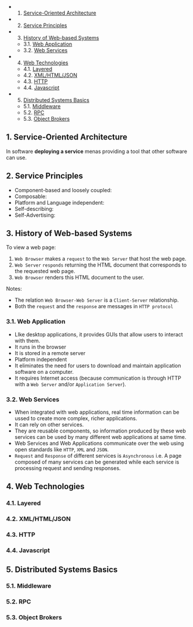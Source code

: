 <!-- vscode-markdown-toc -->
* 1. [Service-Oriented Architecture](#Service-OrientedArchitecture)
* 2. [Service Principles](#ServicePrinciples)
* 3. [History of Web-based Systems](#HistoryofWeb-basedSystems)
	* 3.1. [Web Application](#WebApplication)
	* 3.2. [Web Services](#WebServices)
* 4. [Web Technologies](#WebTechnologies)
	* 4.1. [Layered](#Layered)
	* 4.2. [XML/HTML/JSON](#XMLHTMLJSON)
	* 4.3. [HTTP](#HTTP)
	* 4.4. [Javascript](#Javascript)
* 5. [Distributed Systems Basics](#DistributedSystemsBasics)
	* 5.1. [Middleware](#Middleware)
	* 5.2. [RPC](#RPC)
	* 5.3. [Object Brokers](#ObjectBrokers)

<!-- vscode-markdown-toc-config
	numbering=true
	autoSave=true
	/vscode-markdown-toc-config -->
<!-- /vscode-markdown-toc -->

##  1. <a name='Service-OrientedArchitecture'></a>Service-Oriented Architecture

In software **deploying a service** menas providing a tool that other software can use.

##  2. <a name='ServicePrinciples'></a>Service Principles

- Component-based and loosely coupled:
- Composable:
- Platform and Language independent:
- Self-describing:
- Self-Advertising:
  
##  3. <a name='HistoryofWeb-basedSystems'></a>History of Web-based Systems

To view a web page:
1. `Web Browser` makes a `request` to the `Web Server` that host the web page.
2. `Web Server` `responds` returning the HTML document that corresponds to the requested web page.
3. `Web Browser` renders this HTML document to the user.

Notes:
- The relation `Web Browser-Web Server` is a `Client-Server` relationship.
- Both the `request` and the `response` are messages in `HTTP protocol` 

###  3.1. <a name='WebApplication'></a>Web Application

- LIke desktop applications, it provides GUIs that allow users to interact with them.
- It runs in the browser 
- It is stored in a remote server
- Platform independent
- It eliminates the need for users to download and maintain application software on a computer.
- It requires Internet access (because communication is through HTTP with a `Web Server` and/or `Application Server`).

###  3.2. <a name='WebServices'></a>Web Services

- When integrated with web applications, real time information can be ussed to create more complex, richer applications.
- It can rely on other services.
- They are reusable components, so information produced by these web services can be used by many different web applications at same time.
- Web Services and Web Applications communicate over the web using open standards like `HTTP`, `XML` and `JSON`.
- `Request` and `Response` of different services is `Asynchronous` i.e. A page composed of many services can be generated while each service is processing request and sending responses.


##  4. <a name='WebTechnologies'></a>Web Technologies

###  4.1. <a name='Layered'></a>Layered

###  4.2. <a name='XMLHTMLJSON'></a>XML/HTML/JSON

###  4.3. <a name='HTTP'></a>HTTP

###  4.4. <a name='Javascript'></a>Javascript


##  5. <a name='DistributedSystemsBasics'></a>Distributed Systems Basics

###  5.1. <a name='Middleware'></a>Middleware

###  5.2. <a name='RPC'></a>RPC

###  5.3. <a name='ObjectBrokers'></a>Object Brokers